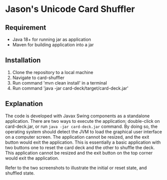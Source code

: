 # Jason's Unicode Card Shuffler

## Requirement

- Java 18+ for running jar as application
- Maven for building application into a jar

## Installation

1. Clone the repository to a local machine
2. Navigate to card-shuffler
3. Run command 'mvn clean install' in a terminal
4. Run command 'java -jar card-deck/target/card-deck.jar'

## Explanation
The code is developed with Javax Swing components as a standalone application. There are two ways to execute the application; double-click on card-deck.jar, or run `java -jar card-deck.jar` command. By doing so, the operating system should detect the JVM to load the graphical user interface on a computer screen. The application cannot be resized, and the exit button would exit the application. This is essentially a basic application with two buttons one to reset the card deck and the other to shuffle the deck. This application cannot be resized and the exit button on the top corner would exit the application.  

Refer to the two screenshots to illustrate the initial or reset state, and shuffled state.